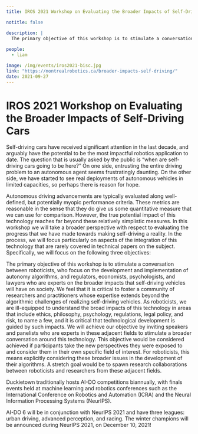 ```yaml
---
title: IROS 2021 Workshop on Evaluating the Broader Impacts of Self-Driving Cars

notitle: false

description: | 
  The primary objective of this workshop is to stimulate a conversation between roboticists, who focus on the development and implementation of autonomy algorithms, and regulators, economists, psychologists, and lawyers who are experts on the broader impacts that self-driving vehicles will have on society.
  
people:
  - liam

image: /img/events/iros2021-bisc.jpg
link: "https://montrealrobotics.ca/broader-impacts-self-driving/"
date: 2021-09-27
---
```


# IROS 2021 Workshop on Evaluating the Broader Impacts of Self-Driving Cars

Self-driving cars have received significant attention in the last decade, and arguably have the potential to be the most impactful robotics application to date. The question that is usually asked by the public is “when are self-driving cars going to be here?” On one side, entrusting the entire driving problem to an autonomous agent seems frustratingly daunting. On the other side, we have started to see real deployments of autonomous vehicles in limited capacities, so perhaps there is reason for hope.

Autonomous driving advancements are typically evaluated along well-defined, but potentially myopic performance criteria. These metrics are reasonable in the sense that they do give us some quantitative measure that we can use for comparison. However, the true potential impact of this technology reaches far beyond these relatively simplistic measures. In this workshop we will take a broader perspective with respect to evaluating the progress that we have made towards making self-driving a reality. In the process, we will focus particularly on aspects of the integration of this technology that are rarely covered in technical papers on the subject. Specifically, we will focus on the following three objectives:

The primary objective of this workshop is to stimulate a conversation between roboticists, who focus on the development and implementation of autonomy algorithms, and regulators, economists, psychologists, and lawyers who are experts on the broader impacts that self-driving vehicles will have on society. We feel that it is critical to foster a community of researchers and practitioners whose expertise extends beyond the algorithmic challenges of realizing self-driving vehicles. As roboticists, we are ill-equipped to understand the broad impacts of this technology in areas that include ethics, philosophy, psychology, regulations, legal policy, and risk, to name a few, and it is critical that technological development is guided by such impacts. We will achieve our objective by inviting speakers and panelists who are experts in these adjacent fields to stimulate a broader conversation around this technology. This objective would be considered achieved if participants take the new perspectives they were exposed to and consider them in their own specific field of interest. For roboticists, this means explicitly considering these broader issues in the development of their algorithms. A stretch goal would be to spawn research collaborations between roboticists and researchers from these adjacent fields.


Duckietown traditionally hosts AI-DO competitions biannually, with finals events held at machine learning and robotics conferences such as the International Conference on Robotics and Automation (ICRA) and the Neural Information Processing Systems (NeurIPS). 

AI-DO 6 will be in conjunction with NeurIPS 2021 and have three leagues: urban driving, advanced perception, and racing. The winter champions will be announced during NeurIPS 2021, on December 10, 2021!
